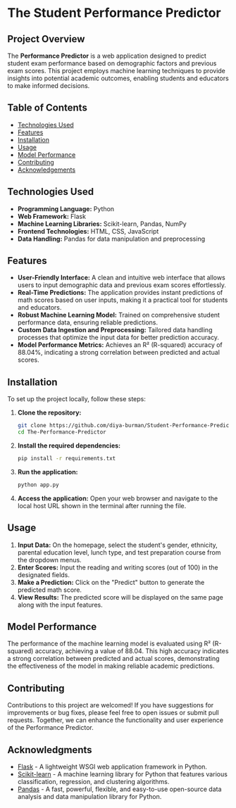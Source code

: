 # The Student Performance Predictor

## Project Overview
The **Performance Predictor** is a web application designed to predict student exam performance based on demographic factors and previous exam scores. This project employs machine learning techniques to provide insights into potential academic outcomes, enabling students and educators to make informed decisions.

## Table of Contents
- [Technologies Used](#technologies-used)
- [Features](#features)
- [Installation](#installation)
- [Usage](#usage)
- [Model Performance](#model-performance)
- [Contributing](#contributing)
- [Acknowledgements](#acknowledgments)

## Technologies Used
- **Programming Language:** Python
- **Web Framework:** Flask
- **Machine Learning Libraries:** Scikit-learn, Pandas, NumPy
- **Frontend Technologies:** HTML, CSS, JavaScript
- **Data Handling:** Pandas for data manipulation and preprocessing

## Features
- **User-Friendly Interface:** A clean and intuitive web interface that allows users to input demographic data and previous exam scores effortlessly.
- **Real-Time Predictions:** The application provides instant predictions of math scores based on user inputs, making it a practical tool for students and educators.
- **Robust Machine Learning Model:** Trained on comprehensive student performance data, ensuring reliable predictions.
- **Custom Data Ingestion and Preprocessing:** Tailored data handling processes that optimize the input data for better prediction accuracy.
- **Model Performance Metrics:** Achieves an R² (R-squared) accuracy of 88.04%, indicating a strong correlation between predicted and actual scores.

## Installation
To set up the project locally, follow these steps:

1. **Clone the repository:**
   ```bash
   git clone https://github.com/diya-burman/Student-Performance-Predictor.git
   cd The-Performance-Predictor
2. **Install the required dependencies:**
   ```bash
   pip install -r requirements.txt
3. **Run the application:**
   ```bash
   python app.py
4. **Access the application:** Open your web browser and navigate to the local host URL shown in the terminal after running the file.


## Usage
1. **Input Data:** On the homepage, select the student's gender, ethnicity, parental education level, lunch type, and test preparation course from the dropdown menus.
2. **Enter Scores:** Input the reading and writing scores (out of 100) in the designated fields.
3. **Make a Prediction:** Click on the "Predict" button to generate the predicted math score.
4. **View Results:** The predicted score will be displayed on the same page along with the input features.

## Model Performance
The performance of the machine learning model is evaluated using R² (R-squared) accuracy, achieving a value of 88.04. This high accuracy indicates 
a strong correlation between predicted and actual scores, demonstrating the effectiveness of the model in making reliable academic predictions.

## Contributing
Contributions to this project are welcomed! If you have suggestions for improvements or bug fixes, please feel free to open issues or submit pull 
requests. Together, we can enhance the functionality and user experience of the Performance Predictor.

## Acknowledgments
- [Flask](https://flask.palletsprojects.com/) - A lightweight WSGI web application framework in Python.
- [Scikit-learn](https://scikit-learn.org/) - A machine learning library for Python that features various classification, regression, and clustering algorithms.
- [Pandas](https://pandas.pydata.org/) - A fast, powerful, flexible, and easy-to-use open-source data analysis and data manipulation library for Python.
